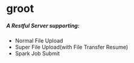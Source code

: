 # groot

##### A Restful Server supporting:
* Normal File Upload
* Super File Upload(with File Transfer Resume)
* Spark Job Submit

